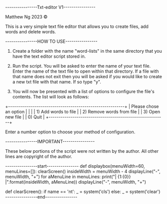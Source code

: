 ----------------Txt-editor V1----------------

Matthew Ng 2023 ©

This is a very simple text file editor that allows you to create files, add words and delete words.

----------------HOW TO USE----------------
1. Create a folder with the name "word-lists" in the same directory that you have the text editor script stored in. 

2. Run the script. You will be asked to enter the name of your text file. Enter the name of the text file to open within that directory. 
If a file with that name does not exit then you will be asked if you would like to create a new txt file with that name. If so type "y".

3. You will now be presented with a list of options to configure the file's contents. The list will look as follows:

+----------------------------------------------------------+
| Please chose an option                                   |
|                                                          |
| 1) Add words to file                                     |
| 2) Remove words from file                                |
| 3) Open new file                                         |
| 0) Quit                                                  |
+----------------------------------------------------------+

Enter a number option to choose your method of configuration.

----------------IMPORTANT----------------

These below portions of the script were not written by the author. All other lines are copyright of the author.

----------------start----------------
def displaybox(menuWidth=60, menuLines=[]):
    clearScreen()
    insideWidth = menuWidth - 4
    displayLine("-", menuWidth, "+")
    for aMenuLine in menuLines:
        print("| {1:{0}} |".format(insideWidth, aMenuLine))
    displayLine("-", menuWidth, "+")
    
def clearScreen():
    if name == 'nt':
        _ = system('cls')
    else:
        _ = system('clear')
----------------end----------------
